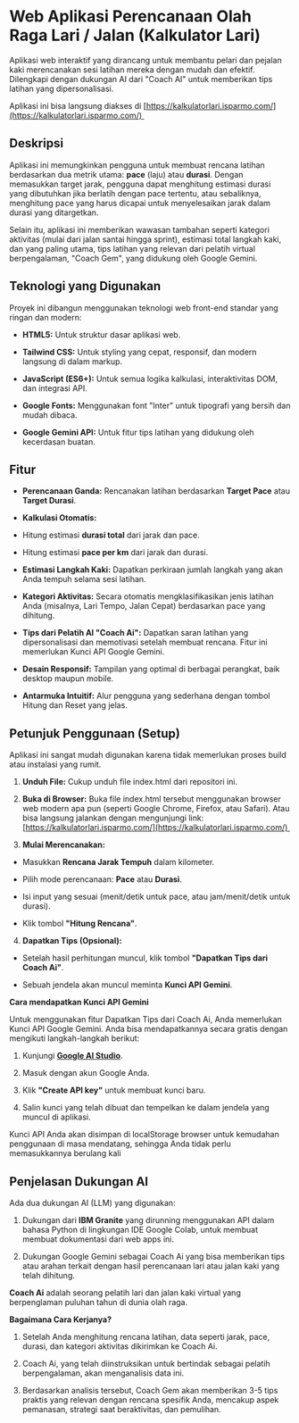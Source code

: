 **Web Aplikasi Perencanaan Olah Raga Lari / Jalan (Kalkulator Lari)**
=================================================================

Aplikasi web interaktif yang dirancang untuk membantu pelari dan pejalan kaki merencanakan sesi latihan mereka dengan mudah dan efektif. Dilengkapi dengan dukungan AI dari "Coach AI" untuk memberikan tips latihan yang dipersonalisasi.

Aplikasi ini bisa langsung diakses di [https://kalkulatorlari.isparmo.com/](https://kalkulatorlari.isparmo.com/) 

**Deskripsi**
-------------

Aplikasi ini memungkinkan pengguna untuk membuat rencana latihan berdasarkan dua metrik utama: **pace** (laju) atau **durasi**. Dengan memasukkan target jarak, pengguna dapat menghitung estimasi durasi yang dibutuhkan jika berlatih dengan pace tertentu, atau sebaliknya, menghitung pace yang harus dicapai untuk menyelesaikan jarak dalam durasi yang ditargetkan.

Selain itu, aplikasi ini memberikan wawasan tambahan seperti kategori aktivitas (mulai dari jalan santai hingga sprint), estimasi total langkah kaki, dan yang paling utama, tips latihan yang relevan dari pelatih virtual berpengalaman, "Coach Gem", yang didukung oleh Google Gemini.

**Teknologi yang Digunakan**
----------------------------

Proyek ini dibangun menggunakan teknologi web front-end standar yang ringan dan modern:

*   **HTML5:** Untuk struktur dasar aplikasi web.
    
*   **Tailwind CSS:** Untuk styling yang cepat, responsif, dan modern langsung di dalam markup.
    
*   **JavaScript (ES6+):** Untuk semua logika kalkulasi, interaktivitas DOM, dan integrasi API.
    
*   **Google Fonts:** Menggunakan font "Inter" untuk tipografi yang bersih dan mudah dibaca.
    
*   **Google Gemini API:** Untuk fitur tips latihan yang didukung oleh kecerdasan buatan.
    

**Fitur**
---------

*   **Perencanaan Ganda:** Rencanakan latihan berdasarkan **Target Pace** atau **Target Durasi**.
    
*   **Kalkulasi Otomatis:**
    
*   Hitung estimasi **durasi total** dari jarak dan pace.
    
*   Hitung estimasi **pace per km** dari jarak dan durasi.
    
*   **Estimasi Langkah Kaki:** Dapatkan perkiraan jumlah langkah yang akan Anda tempuh selama sesi latihan.
    
*   **Kategori Aktivitas:** Secara otomatis mengklasifikasikan jenis latihan Anda (misalnya, Lari Tempo, Jalan Cepat) berdasarkan pace yang dihitung.
    
*   **Tips dari Pelatih AI "Coach Ai":** Dapatkan saran latihan yang dipersonalisasi dan memotivasi setelah membuat rencana. Fitur ini memerlukan Kunci API Google Gemini.
    
*   **Desain Responsif:** Tampilan yang optimal di berbagai perangkat, baik desktop maupun mobile.
    
*   **Antarmuka Intuitif:** Alur pengguna yang sederhana dengan tombol Hitung dan Reset yang jelas.
    

**Petunjuk Penggunaan (Setup)**
-------------------------------

Aplikasi ini sangat mudah digunakan karena tidak memerlukan proses build atau instalasi yang rumit.

1.  **Unduh File:** Cukup unduh file index.html dari repositori ini.
    
2.  **Buka di Browser:** Buka file index.html tersebut menggunakan browser web modern apa pun (seperti Google Chrome, Firefox, atau Safari). Atau bisa langsung jalankan dengan mengunjungi link: [https://kalkulatorlari.isparmo.com/](https://kalkulatorlari.isparmo.com/) 
    
3.  **Mulai Merencanakan:**
    

*   Masukkan **Rencana Jarak Tempuh** dalam kilometer.
    
*   Pilih mode perencanaan: **Pace** atau **Durasi**.
    
*   Isi input yang sesuai (menit/detik untuk pace, atau jam/menit/detik untuk durasi).
    
*   Klik tombol **"Hitung Rencana"**.
    

4. **Dapatkan Tips (Opsional):**

*   Setelah hasil perhitungan muncul, klik tombol **"Dapatkan Tips dari Coach Ai"**.
    
*   Sebuah jendela akan muncul meminta **Kunci API Gemini**.
    

**Cara mendapatkan Kunci API Gemini**

Untuk menggunakan fitur Dapatkan Tips dari Coach Ai, Anda memerlukan Kunci API Google Gemini. Anda bisa mendapatkannya secara gratis dengan mengikuti langkah-langkah berikut:

1.  Kunjungi [**Google AI Studio**](https://aistudio.google.com/app/apikey).
    
2.  Masuk dengan akun Google Anda.
    
3.  Klik **"Create API key"** untuk membuat kunci baru.
    
4.  Salin kunci yang telah dibuat dan tempelkan ke dalam jendela yang muncul di aplikasi.
    

Kunci API Anda akan disimpan di localStorage browser untuk kemudahan penggunaan di masa mendatang, sehingga Anda tidak perlu memasukkannya berulang kali

**Penjelasan Dukungan AI**
--------------------------

Ada dua dukungan AI (LLM) yang digunakan:

1.  Dukungan dari **IBM Granite** yang dirunning menggunakan API dalam bahasa Python di lingkungan IDE Google Colab, untuk membuat membuat dokumentasi dari web apps ini.
    
2.  Dukungan Google Gemini sebagai Coach Ai yang bisa memberikan tips atau arahan terkait dengan hasil perencanaan lari atau jalan kaki yang telah dihitung.
    

**Coach Ai** adalah seorang pelatih lari dan jalan kaki virtual yang berpenglaman puluhan tahun di dunia olah raga.

**Bagaimana Cara Kerjanya?**

1.  Setelah Anda menghitung rencana latihan, data seperti jarak, pace, durasi, dan kategori aktivitas dikirimkan ke Coach Ai.
    
2.  Coach Ai, yang telah diinstruksikan untuk bertindak sebagai pelatih berpengalaman, akan menganalisis data ini.
    
3.  Berdasarkan analisis tersebut, Coach Gem akan memberikan 3-5 tips praktis yang relevan dengan rencana spesifik Anda, mencakup aspek pemanasan, strategi saat beraktivitas, dan pemulihan.
